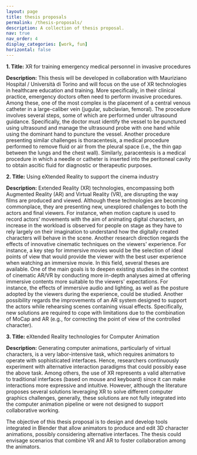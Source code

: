 ```yaml
---
layout: page
title: thesis proposals
permalink: /thesis-proposals/
description: A collection of thesis proposal.
nav: true
nav_order: 4
display_categories: [work, fun]
horizontal: false
---
```

<p> <b>1. Title:</b> XR for training emergency medical personnel in invasive procedures</p>
<p> <b>Description:</b> 	This thesis will be developed in collaboration with Mauriziano Hospital / Università di Torino and will focus on the use of XR technologies in healthcare education and training. More specifically, in their clinical practice, emergency doctors often need to perform invasive procedures.
Among these, one of the most complex is the placement of a central venous catheter in a large-caliber vein (jugular, subclavian, femoral). The procedure involves several steps, some of which are performed under ultrasound guidance. Specifically, the doctor must identify the vessel to be punctured using ultrasound and manage the ultrasound probe with one hand while using the dominant hand to puncture the vessel. Another procedure presenting similar challenges is thoracentesis, a medical procedure performed to remove fluid or air from the pleural space (i.e., the thin gap between the lungs and the chest wall). Similarly, paracentesis is a medical procedure in which a needle or catheter is inserted into the peritoneal cavity to obtain ascitic fluid for diagnostic or therapeutic purposes.</p>
<p></p>

<p> <b>2. Title:</b> Using eXtended Reality to support the cinema industry</p>
<p> <b>Description:</b>	Extended Reality (XR) technologies, encompassing both Augmented Reality (AR) and Virtual Reality (VR), are disrupting the way films are produced and viewed. Although these technologies are becoming commonplace, they are presenting new, unexplored challenges to both the actors and final viewers. For instance, when motion capture is used to record actors’ movements with the aim of animating digital characters, an increase in the workload is observed for people on stage as they have to rely largely on their imagination to understand how the digitally created characters will behave in the scene. Another research direction regards the effects of innovative cinematic techniques on the viewers' experience. For instance, a key step for immersive movies would be the selection of ideal points of view that would provide the viewer with the best user experience when watching an immersive movie.
In this field, several theses are available. One of the main goals is to deepen existing studies in the context of cinematic AR/VR by conducting more in-depth analyses aimed at offering immersive contents more suitable to the viewers' expectations. For instance, the effects of immersive audio and lighting, as well as the posture adopted by the viewers during the experience, could be studied. Another possibility regards the improvements of an AR system designed to support the actors while rehearsing scenes containing visual effects. Specifically, new solutions are required to cope with limitations due to the combination of MoCap and AR (e.g., for correcting the point of view of the controlled character).</p>
<p></p>

<p> <b>3. Title:</b> eXtended Reality technologies for Computer Animation</p>
<p> <b>Description:</b> Generating computer animations, particularly of virtual characters, is a very labor-intensive task, which requires animators to operate with sophisticated interfaces. Hence, researchers continuously experiment with alternative interaction paradigms that could possibly ease the above task. Among others, the use of XR represents a valid alternative to traditional interfaces (based on mouse and keyboard) since it can make interactions more expressive and intuitive. However, although the literature proposes several solutions leveraging XR to solve different computer graphics challenges, generally, these solutions are not fully integrated into the computer animation pipeline or were not designed to support collaborative working.

The objective of this thesis proposal is to design and develop tools integrated in Blender that allow animators to produce and edit 3D character animations, possibly considering alternative interfaces. The thesis could envisage scenarios that combine VR and AR to foster collaboration among the animators.</p>